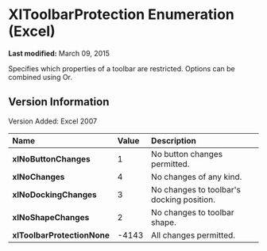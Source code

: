 
# XlToolbarProtection Enumeration (Excel)

 **Last modified:** March 09, 2015

Specifies which properties of a toolbar are restricted. Options can be combined using Or.

## Version Information

Version Added: Excel 2007 



|**Name**|**Value**|**Description**|
|:-----|:-----|:-----|
| **xlNoButtonChanges**|1|No button changes permitted.|
| **xlNoChanges**|4|No changes of any kind.|
| **xlNoDockingChanges**|3|No changes to toolbar's docking position.|
| **xlNoShapeChanges**|2|No changes to toolbar shape.|
| **xlToolbarProtectionNone**|-4143|All changes permitted.|
